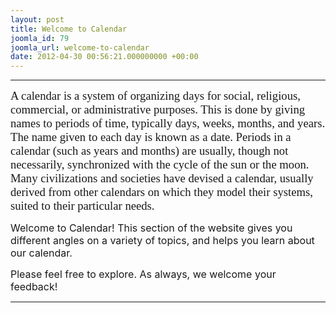 ```yaml
---
layout: post
title: Welcome to Calendar
joomla_id: 79
joomla_url: welcome-to-calendar
date: 2012-04-30 00:56:21.000000000 +00:00
---
```

<hr />
<p style="margin-bottom: 0.0001pt; line-height: normal;"><span style="font-size: 14pt; font-family: 'Verdana','sans-serif';">A calendar is a system of <span class="mw-redirect">organizing</span> days for social, religious, commercial, or administrative purposes. This is done by giving names to periods of time, typically days, weeks, months, and years. The name given to each day is known as a date. Periods in a calendar (such as years and months) are usually, though not necessarily, synchronized with the cycle of the sun or the moon. Many civilizations and societies have devised a calendar, usually derived from other calendars on which they model their systems, suited to their particular needs.</span></p>
<p><span style="font-family: trebuchet ms,geneva; font-size: 14pt;"></span><span style="font-size: 12pt;">Welcome to Calendar! This section of the website gives you different angles on a variety of topics, and helps you learn about our calendar.<br /></span></p>
<p><span style="font-size: 12pt;">Please feel free to explore. As always, we welcome your feedback!</span></p>
<hr />
<p>&nbsp;</p>
